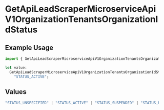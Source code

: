 # GetApiLeadScraperMicroserviceApiV1OrganizationTenantsOrganizationIdStatus

## Example Usage

```typescript
import { GetApiLeadScraperMicroserviceApiV1OrganizationTenantsOrganizationIdStatus } from "oppulence-backend-sdk/models/operations";

let value:
  GetApiLeadScraperMicroserviceApiV1OrganizationTenantsOrganizationIdStatus =
    "STATUS_ACTIVE";
```

## Values

```typescript
"STATUS_UNSPECIFIED" | "STATUS_ACTIVE" | "STATUS_SUSPENDED" | "STATUS_PENDING_VERIFICATION" | "STATUS_REVOKED" | "STATUS_EXPIRED" | "STATUS_RATE_LIMITED" | "STATUS_PENDING_REVIEW" | "STATUS_DEPRECATED" | "STATUS_MAINTENANCE"
```